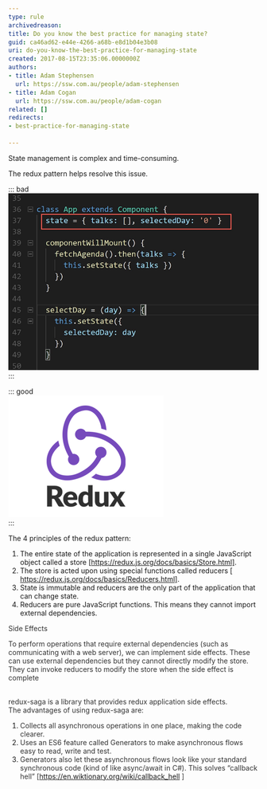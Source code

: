 ```yaml
---
type: rule
archivedreason: 
title: Do you know the best practice for managing state?
guid: ca46ad62-e44e-4266-a68b-e8d1b04e3b08
uri: do-you-know-the-best-practice-for-managing-state
created: 2017-08-15T23:35:06.0000000Z
authors:
- title: Adam Stephensen
  url: https://ssw.com.au/people/adam-stephensen
- title: Adam Cogan
  url: https://ssw.com.au/people/adam-cogan
related: []
redirects:
- best-practice-for-managing-state

---
```


State management is complex and time-consuming.

<!--endintro-->

The redux pattern helps resolve this issue.

::: bad  
![Bad example: maintaining state on individual components](maintaining-state.png)  
:::  

::: good  
![Good example: use the redux pattern](redux-logo.png)  
:::  

The 4 principles of the redux pattern:

1. The entire state of the application is represented in a single JavaScript object called a store [https://redux.js.org/docs/basics/Store.html].
2. The store is acted upon using special functions called reducers [ https://redux.js.org/docs/basics/Reducers.html].
3. State is immutable and reducers are the only part of the application that can change state.
4. Reducers are pure JavaScript functions. This means they cannot import external dependencies.


<font color="#333333">Side Effects<br></font>

<font color="#333333">To perform operations that require external dependencies (such as communicating with a web server), we can implement side effects. These can use external dependencies but they cannot directly modify the store. They can invoke reducers to modify the store when the side effect is complete</font>

<font color="#333333"><br>redux-saga is a library that provides redux application side effects.<br>The advantages of using redux-saga are:<br><ol><li>Collects all asynchronous operations in one place, making the code clearer.<br></li><li>Uses an  ES6 feature called Generators to make asynchronous flows easy to read, write and test.<br></li><li>Generators also let these asynchronous flows look like your standard synchronous code (kind of like async/await in C#). This solves “callback hell” [<a href="https://en.wiktionary.org/wiki/callback_hell">https://en.wiktionary.org/wiki/callback_hell </a>]</li></ol></font>

<font color="#333333"></font>
